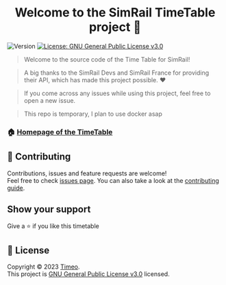 <h1 align="center">Welcome to the SimRail TimeTable project 👋</h1>
<p>
  <img alt="Version" src="https://img.shields.io/badge/version-V0.5-blue.svg?cacheSeconds=2592000" />
  <a href="https://github.com/ItsTimeooo/SimRailTimetable/blob/main/LICENSE" target="_blank">
    <img alt="License: GNU General Public License v3.0" src="https://img.shields.io/badge/License-GNU General Public License v3.0-yellow.svg" />
  </a>
</p>

> Welcome to the source code of the Time Table for SimRail!

> A big thanks to the SimRail Devs and SimRail France for providing their API, which has made this project possible. ❤️

> If you come across any issues while using this project, feel free to open a new issue.

> This repo is temporary, I plan to use docker asap



### 🏠 [Homepage of the TimeTable](https://simrail-timetable.vercel.app)





## 🤝 Contributing

Contributions, issues and feature requests are welcome!<br />Feel free to check [issues page](https://github.com/ItsTimeooo/SimRailTimetable/issues). You can also take a look at the [contributing guide](https://github.com/ItsTimeooo/SimRailTimetable/pulls).

## Show your support

Give a ⭐️ if you like this timetable

## 📝 License

Copyright © 2023 [Timeo](https://github.com/ItsTimeooo).<br />
This project is [GNU General Public License v3.0](https://github.com/ItsTimeooo/SimRailTimetable/blob/main/LICENSE) licensed.

